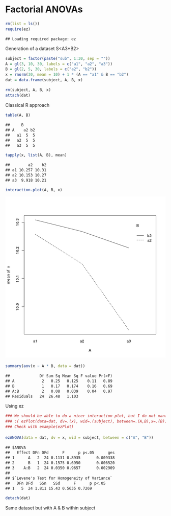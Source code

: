 Factorial ANOVAs
================


```r
rm(list = ls())
require(ez)
```

```
## Loading required package: ez
```


Generation of a dataset S<A3*B2>


```r
subject = factor(paste("sub", 1:30, sep = ""))
A = gl(3, 10, 30, labels = c("a1", "a2", "a3"))
B = gl(2, 5, 30, labels = c("a2", "b2"))
x = rnorm(30, mean = 10) + 1 * (A == "a1" & B == "b2")
dat = data.frame(subject, A, B, x)
```



```r
rm(subject, A, B, x)
attach(dat)
```


Classical R approach


```r
table(A, B)
```

```
##     B
## A    a2 b2
##   a1  5  5
##   a2  5  5
##   a3  5  5
```

```r
tapply(x, list(A, B), mean)
```

```
##        a2    b2
## a1 10.257 10.31
## a2 10.153 10.27
## a3  9.918 10.21
```

```r
interaction.plot(A, B, x)
```

![plot of chunk unnamed-chunk-4](figure/unnamed-chunk-4.png) 

```r
summary(aov(x ~ A * B, data = dat))
```

```
##             Df Sum Sq Mean Sq F value Pr(>F)
## A            2   0.25   0.125    0.11   0.89
## B            1   0.17   0.174    0.16   0.69
## A:B          2   0.08   0.039    0.04   0.97
## Residuals   24  26.48   1.103
```


Using ez


```r
### We should be able to do a nicer interaction plot, but I do not manage yet
### :( ezPlot(data=dat, dv=.(x), wid=.(subject), between=.(A,B),x=.(B)) TODO:
### Check with example(ezPlot)

ezANOVA(data = dat, dv = x, wid = subject, between = c("A", "B"))
```

```
## $ANOVA
##   Effect DFn DFd      F      p p<.05      ges
## 1      A   2  24 0.1131 0.8935       0.009338
## 2      B   1  24 0.1575 0.6950       0.006520
## 3    A:B   2  24 0.0350 0.9657       0.002909
## 
## $`Levene's Test for Homogeneity of Variance`
##   DFn DFd   SSn   SSd      F      p p<.05
## 1   5  24 1.811 15.43 0.5635 0.7269
```



```r
detach(dat)
```


Same dataset but with A & B within subject 



